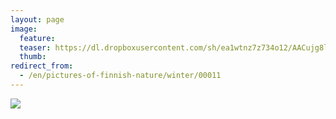 ```yaml
---
layout: page
image:
  feature:
  teaser: https://dl.dropboxusercontent.com/sh/ea1wtnz7z734o12/AACujg8l6j3GZRJ9AoLtmjQ6a/luontokuvat/talvi/IMG29631-245px.jpg
  thumb:
redirect_from:
  - /en/pictures-of-finnish-nature/winter/00011
---
```


[![](https://dl.dropboxusercontent.com/sh/ea1wtnz7z734o12/AABkBXw2R-VvNLJFpWdv0n-ba/luontokuvat/talvi/IMG29631-800px.jpg)](https://dl.dropboxusercontent.com/sh/ea1wtnz7z734o12/AACzKHj3iWjPy9Ub0hmtp7n3a/luontokuvat/talvi/IMG29631.jpg)
